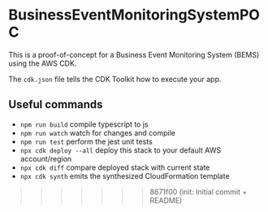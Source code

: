 # BusinessEventMonitoringSystemPOC

This is a proof-of-concept for a Business Event Monitoring System (BEMS) using the AWS CDK.

The `cdk.json` file tells the CDK Toolkit how to execute your app.

## Useful commands

* `npm run build`   compile typescript to js
* `npm run watch`   watch for changes and compile
* `npm run test`    perform the jest unit tests
* `npx cdk deploy --all`  deploy this stack to your default AWS account/region
* `npx cdk diff`    compare deployed stack with current state
* `npx cdk synth`   emits the synthesized CloudFormation template
>>>>>>> 8671f00 (init: Initial commit + README)
